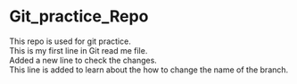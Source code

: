 # Git_practice_Repo
This repo is used for git practice.
<br>
This is my first line in Git read me file.
<br>
Added a new line to check the changes.
<br>
This line is added to learn about the how to change the name of the branch.